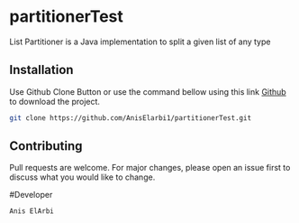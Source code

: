 # partitionerTest

List Partitioner is a Java implementation to split a given list of any type

## Installation

Use Github Clone Button or use the command bellow using this link [Github](https://github.com/AnisElarbi1/partitionerTest.git) to download the project.

```bash
git clone https://github.com/AnisElarbi1/partitionerTest.git
```


## Contributing
Pull requests are welcome. For major changes, please open an issue first to discuss what you would like to change.

#Developer
```bash
Anis ElArbi
```
